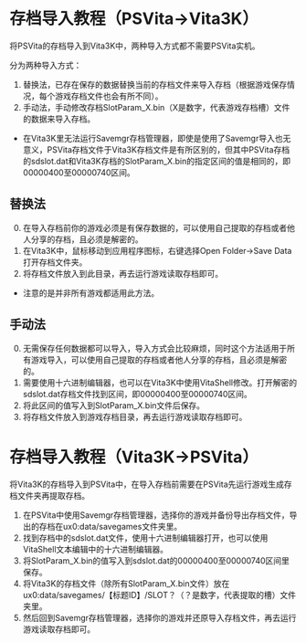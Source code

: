 # 存档导入教程（PSVita→Vita3K）
将PSVita的存档导入到Vita3K中，两种导入方式都不需要PSVita实机。

分为两种导入方式：
1. 替换法，已存在保存的数据替换当前的存档文件来导入存档（根据游戏保存情况，每个游戏存档文件也会有所不同）。
2. 手动法，手动修改存档SlotParam_X.bin（X是数字，代表游戏存档槽）文件的数据来导入存档。

- 在Vita3K里无法运行Savemgr存档管理器，即使是使用了Savemgr导入也无意义，PSVita存档文件于Vita3K存档文件是有所区别的，但其中PSVita存档的sdslot.dat和Vita3K存档的SlotParam_X.bin的指定区间的值是相同的，即00000400至00000740区间。

## 替换法
0. 在导入存档前你的游戏必须是有保存数据的，可以使用自己提取的存档或者他人分享的存档，且必须是解密的。
1. 在Vita3K中，鼠标移动到应用程序图标，右键选择Open Folder->Save Data打开存档文件夹。
2. 将存档文件放入到此目录，再去运行游戏读取存档即可。

- 注意的是并非所有游戏都适用此方法。

## 手动法

0. 无需保存任何数据都可以导入，导入方式会比较麻烦，同时这个方法适用于所有游戏导入，可以使用自己提取的存档或者他人分享的存档，且必须是解密的。
1. 需要使用十六进制编辑器，也可以在Vita3K中使用VitaShell修改。打开解密的sdslot.dat存档文件找到区间，即00000400至00000740区间。
2. 将此区间的值写入到SlotParam_X.bin文件后保存。
3. 将存档文件放入到游戏存档目录，再去运行游戏读取存档即可。

# 存档导入教程（Vita3K→PSVita）
将Vita3K的存档导入到PSVita中，在导入存档前需要在PSVita先运行游戏生成存档文件夹再提取存档。
1. 在PSVita中使用Savemgr存档管理器，选择你的游戏并备份导出存档文件，导出的存档在ux0:data/savegames文件夹里。
2. 找到存档中的sdslot.dat文件，使用十六进制编辑器打开，也可以使用VitaShell文本编辑中的十六进制编辑器。
3. 将SlotParam_X.bin的值写入到sdslot.dat的00000400至00000740区间里保存。
4. 将Vita3K的存档文件（除所有SlotParam_X.bin文件）放在ux0:data/savegames/【标题ID】/SLOT？（？是数字，代表提取的槽）文件夹里。
5. 然后回到Savemgr存档管理器，选择你的游戏并还原导入存档文件，再去运行游戏读取存档即可。
